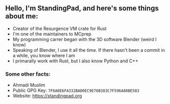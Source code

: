 ## Hello, I'm StandingPad, and here's some things about me:
- Creator of the Resurgence VM crate for Rust
- I'm one of the maintainers to MCprep
- My programming carrer began with the 3D software Blender (weird I know)
- Speaking of Blender, I use it all the time. If there hasn't been a commit in a while, you know where I am
- I primarally work with Rust, but I also know Python and C++


### Some other facts:
- Ahmadi Muslim
- Public GPG Key: `7F6A0E6FA332BAD0EC9E76B383C7F596A88BE583`
- Website: https://standingpad.org
